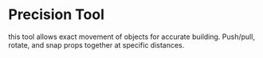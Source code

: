 Precision Tool
==============

this tool allows exact movement of objects for accurate building. Push/pull, rotate, and snap props together at specific distances.
